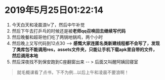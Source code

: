 # 2019年5月25日01:22:14
1. 今天白天和凌晨浪lv了，然后中午补觉
2. 然后下午去打乒乓的时候还是被**老师qq召唤回去继续写代码**
3. 然后晚餐和超哥他们吃了两锅地锅鸡，两个小时
4. 然后晚上又写代码到12点30  --> **感慨大家连匿名类新建线程都不会写了，发现了类库包不能调用res，assets文件夹，只能让手机下载apk里自带的文件，然后调用本地**
5. 然后深夜找不到保安跑到C座翻窗出来 -- > 后面又叫醒阿姨回寝室

>就毛概课看了点书，下不为例...以后上午和凌晨不要浪啊！